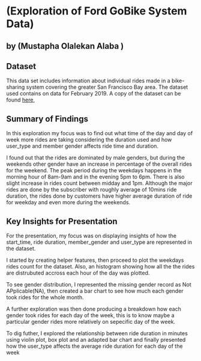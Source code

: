 # (Exploration of Ford GoBike System Data)
## by (Mustapha Olalekan Alaba )


## Dataset

This data set includes information about individual rides made in a bike-sharing system covering the greater San Francisco Bay area. The dataset used contains on data for February 2019. A copy of the dataset can be found [here](https://video.udacity-data.com/topher/2020/October/5f91cf38_201902-fordgobike-tripdata/201902-fordgobike-tripdata.csv),

## Summary of Findings

In this exploration my focus was to find out what time of the day and day of week more rides are taking considering the duration used and how user_type and member gender affects ride time and duration.

I found out that the rides are dominated by male genders, but during the weekends other gender have an increase in percentage of the overall rides for the weekend. The peak period during the weekdays happens in the morning hour of 8am-9am and in the evening 5pm to 6pm. There is also slight increase in rides count between midday and 1pm. Although the major rides are done by the subscriber with roughly average of 10mins ride duration, the rides done by customers have higher average duration of ride for weekday and even more during the weekends.


## Key Insights for Presentation

For the presentation, my focus was on displaying insights of how the start_time, ride duration, member_gender and user_type are represented in the dataset. 

I started by creating helper features, then proceed to plot the weekdays rides count for the dataset. Also, an histogram showing how all the the rides are distrubuted accross each hour of the day was plotted.

To see gender distribution, I represented the missing gender record as Not APplicable(NA), then created a bar chart to see how much each gender took rides for the whole month. 

A further exploration was then done producing a breakdown how each gender took rides for each day of the week, this is to know maybe a particular gender rides more relatively on sepecific day of the week.

To dig futher, I explored the relationship between ride duration in minutes using violin plot, box plot and an adapted bar chart and finally presented how the user_type affects the average ride duration for each day of the week